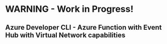 # WARNING - Work in Progress!
## Azure Developer CLI - Azure Function with Event Hub with Virtual Network capabilities

